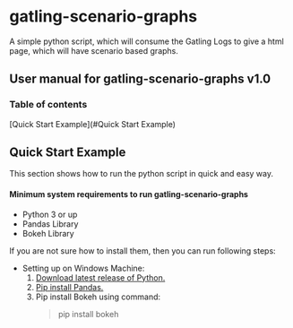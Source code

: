 # gatling-scenario-graphs
A simple python script, which will consume the Gatling Logs to give a html page, which will have scenario based graphs.

## User manual for gatling-scenario-graphs v1.0

### Table of contents
[Quick Start Example](#Quick Start Example)
    

## Quick Start Example
This section shows how to run the python script in quick and easy way.

#### Minimum system requirements to run gatling-scenario-graphs
- Python 3 or up
- Pandas Library
- Bokeh Library

If you are not sure how to install them, then you can run following steps:
 - Setting up on Windows Machine:
    1. [Download latest release of Python.](https://www.python.org/downloads/windows/)
    2. [Pip install Pandas.](https://stackoverflow.com/questions/42907331/how-to-install-pandas-from-pip-on-windows-cmd)
    3. Pip install Bokeh using command:
       > pip install bokeh
